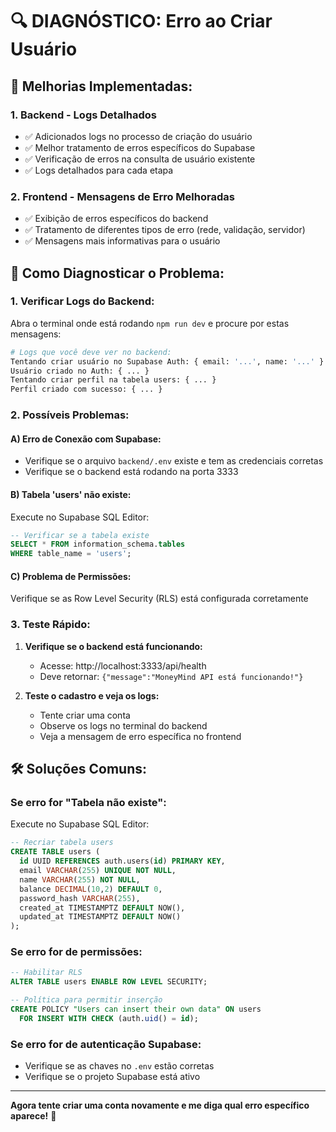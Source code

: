# 🔍 **DIAGNÓSTICO: Erro ao Criar Usuário**

## 🚨 **Melhorias Implementadas:**

### **1. Backend - Logs Detalhados**
- ✅ Adicionados logs no processo de criação do usuário
- ✅ Melhor tratamento de erros específicos do Supabase
- ✅ Verificação de erros na consulta de usuário existente
- ✅ Logs detalhados para cada etapa

### **2. Frontend - Mensagens de Erro Melhoradas**
- ✅ Exibição de erros específicos do backend
- ✅ Tratamento de diferentes tipos de erro (rede, validação, servidor)
- ✅ Mensagens mais informativas para o usuário

## 🔧 **Como Diagnosticar o Problema:**

### **1. Verificar Logs do Backend:**
Abra o terminal onde está rodando `npm run dev` e procure por estas mensagens:

```bash
# Logs que você deve ver no backend:
Tentando criar usuário no Supabase Auth: { email: '...', name: '...' }
Usuário criado no Auth: { ... }
Tentando criar perfil na tabela users: { ... }
Perfil criado com sucesso: { ... }
```

### **2. Possíveis Problemas:**

#### **A) Erro de Conexão com Supabase:**
- Verifique se o arquivo `backend/.env` existe e tem as credenciais corretas
- Verifique se o backend está rodando na porta 3333

#### **B) Tabela 'users' não existe:**
Execute no Supabase SQL Editor:
```sql
-- Verificar se a tabela existe
SELECT * FROM information_schema.tables 
WHERE table_name = 'users';
```

#### **C) Problema de Permissões:**
Verifique se as Row Level Security (RLS) está configurada corretamente

### **3. Teste Rápido:**

1. **Verifique se o backend está funcionando:**
   - Acesse: http://localhost:3333/api/health
   - Deve retornar: `{"message":"MoneyMind API está funcionando!"}`

2. **Teste o cadastro e veja os logs:**
   - Tente criar uma conta
   - Observe os logs no terminal do backend
   - Veja a mensagem de erro específica no frontend

## 🛠️ **Soluções Comuns:**

### **Se erro for "Tabela não existe":**
Execute no Supabase SQL Editor:
```sql
-- Recriar tabela users
CREATE TABLE users (
  id UUID REFERENCES auth.users(id) PRIMARY KEY,
  email VARCHAR(255) UNIQUE NOT NULL,
  name VARCHAR(255) NOT NULL,
  balance DECIMAL(10,2) DEFAULT 0,
  password_hash VARCHAR(255),
  created_at TIMESTAMPTZ DEFAULT NOW(),
  updated_at TIMESTAMPTZ DEFAULT NOW()
);
```

### **Se erro for de permissões:**
```sql
-- Habilitar RLS
ALTER TABLE users ENABLE ROW LEVEL SECURITY;

-- Política para permitir inserção
CREATE POLICY "Users can insert their own data" ON users
  FOR INSERT WITH CHECK (auth.uid() = id);
```

### **Se erro for de autenticação Supabase:**
- Verifique se as chaves no `.env` estão corretas
- Verifique se o projeto Supabase está ativo

---

**Agora tente criar uma conta novamente e me diga qual erro específico aparece!** 🎯
